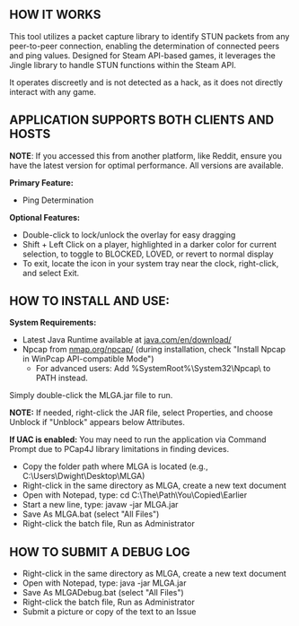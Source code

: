 ## HOW IT WORKS

This tool utilizes a packet capture library to identify STUN packets from any peer-to-peer connection, enabling the determination of connected peers and ping values. Designed for Steam API-based games, it leverages the Jingle library to handle STUN functions within the Steam API.

It operates discreetly and is not detected as a hack, as it does not directly interact with any game.

## APPLICATION SUPPORTS BOTH CLIENTS AND HOSTS

**NOTE**: If you accessed this from another platform, like Reddit, ensure you have the latest version for optimal performance. All versions are available.

**Primary Feature:**
* Ping Determination

**Optional Features:** 
* Double-click to lock/unlock the overlay for easy dragging
* Shift + Left Click on a player, highlighted in a darker color for current selection, to toggle to BLOCKED, LOVED, or revert to normal display
* To exit, locate the icon in your system tray near the clock, right-click, and select Exit.

## HOW TO INSTALL AND USE:
**System Requirements:**
* Latest Java Runtime available at [java.com/en/download/](https://java.com/en/download/)
* Npcap from [nmap.org/npcap/](https://nmap.org/npcap/) (during installation, check "Install Npcap in WinPcap API-compatible Mode") 
   - For advanced users: Add %SystemRoot%\System32\Npcap\ to PATH instead.

Simply double-click the MLGA.jar file to run.

**NOTE:** If needed, right-click the JAR file, select Properties, and choose Unblock if "Unblock" appears below Attributes.

**If UAC is enabled:** 
You may need to run the application via Command Prompt due to PCap4J library limitations in finding devices.
* Copy the folder path where MLGA is located (e.g., C:\Users\Dwight\Desktop\MLGA\)
* Right-click in the same directory as MLGA, create a new text document
* Open with Notepad, type: cd C:\The\Path\You\Copied\Earlier
* Start a new line, type: javaw -jar MLGA.jar
* Save As MLGA.bat (select "All Files")
* Right-click the batch file, Run as Administrator

## HOW TO SUBMIT A DEBUG LOG
* Right-click in the same directory as MLGA, create a new text document
* Open with Notepad, type: java -jar MLGA.jar
* Save As MLGADebug.bat (select "All Files")
* Right-click the batch file, Run as Administrator
* Submit a picture or copy of the text to an Issue